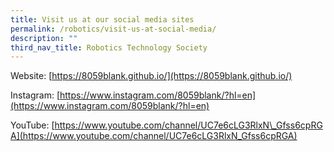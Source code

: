 ```yaml
---
title: Visit us at our social media sites
permalink: /robotics/visit-us-at-social-media/
description: ""
third_nav_title: Robotics Technology Society
---
```

Website: [https://8059blank.github.io/](https://8059blank.github.io/)

Instagram: [https://www.instagram.com/8059blank/?hl=en](https://www.instagram.com/8059blank/?hl=en)

YouTube: [https://www.youtube.com/channel/UC7e6cLG3RlxN\_Gfss6cpRGA](https://www.youtube.com/channel/UC7e6cLG3RlxN_Gfss6cpRGA)